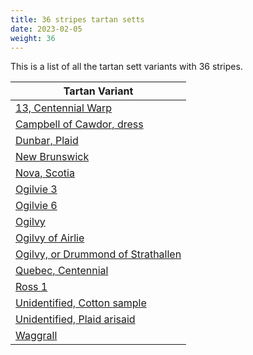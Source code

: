 ```yaml
---
title: 36 stripes tartan setts
date: 2023-02-05
weight: 36
---
```

This is a list of all the tartan sett variants with 36 stripes.

| Tartan Variant |
|---------------|
| [13, Centennial Warp](/tartans/B/32/G16/K16/B2/K2/B2/K2/B2/K2/B2/K2/B2/K2/B2/K2/B40/K8/G24/K48/LT16/B2/LT2/B2/LT2/B2/LT2/B2/LT2/B2/LT2/B2/LT2/B56/LT12/K8/G/104)||
| [Campbell of Cawdor, dress](/tartans/B/20/K20/G20/K2/B4/K2/G20/K20/LN4/B4/LN48/B4/LN4/B4/LN48/B4/LN4/K20/G20/K2/B4/K2/G20/K20/B20/K4/R6/K4/B20/K20/LN4/B4/LN48/B4/LN4/B/4)||
| [Dunbar, Plaid](/tartans/K/32/LN192/K32/R2/K2/R2/K2/R2/K2/R2/K2/R2/K2/R2/K2/R2/K2/R2/K2/R2/K2/R2/K2/R2/K2/R2/K32/LN32/K40/LN16/K40/LN8/K8/LN8/K8/LN/48)||
| [New Brunswick](/tartans/G/40/K2/G2/K2/G2/K2/G2/K2/G2/K2/G2/K2/G2/K16/Y16/G32/Y100/K8/R12/G56/R2/G2/R2/G2/R2/G2/R2/G2/R2/G2/R2/G2/R16/K48/Y24/K/8)||
| [Nova, Scotia](/tartans/B/100/DG8/G12/LT56/G2/LT2/G2/LT2/G2/LT2/G2/LT2/G2/LT2/G2/LT2/G16/DG48/B24/DG8/LT40/DG2/LT2/DG2/LT2/DG2/LT2/DG2/LT2/DG2/LT2/DG2/LT2/DG16/B16/LT/32)||
| [Ogilvie 3](/tartans/BA/12/Y2/K2/R2/K2/R2/K2/R2/K2/Y8/BA6/Y8/K6/R6/LN2/R6/LN2/R6/K6/Y2/BA6/LN2/BA6/Y2/B2/R2/K2/R8/LN2/B2/LN2/R8/LN2/B2/LN2/R/8)||
| [Ogilvie 6](/tartans/B/12/K4/B12/Y8/K4/R6/Y4/R6/LN4/R6/K4/Y4/B6/LN4/B6/Y4/K4/R6/LN4/R6/K4/Y4/B12/K4/B12/K4/B12/Y4/K4/R6/LN4/R6/LN4/R6/K12/LN/2)||
| [Ogilvy](/tartans/DB/10/K2/DB10/Y4/K2/R6/LN2/R6/LN2/R6/K2/Y2/DB6/LN2/DB6/Y2/K2/R6/LN2/R6/LN2/R6/K2/Y2/DB10/K2/DB10/K2/DB10/Y2/K2/R6/LN2/R6/LN2/R/6)||
| [Ogilvy of Airlie](/tartans/DB/6/Y4/DB6/Y4/B14/Y4/K4/R4/K4/R4/K4/R4/K4/Y10/B14/Y10/K8/R14/LN2/R14/LN2/R14/K8/Y4/B14/LN4/B14/Y4/DB4/R4/K4/R28/LN4/DB6/LN4/R/28)||
| [Ogilvy, or Drummond of Strathallen](/tartans/K/12/R12/K12/Y10/B10/LN10/B10/Y10/K18/LN2/K8/LN2/K18/R10/LN10/R10/LN10/R10/K10/Y10/B24/K8/B20/K8/B24/Y8/K10/R8/LN8/R8/LN8/R8/K8/Y8/B8/LN/8)||
| [Quebec, Centennial](/tartans/B/40/K2/B2/K2/B2/K2/B2/K2/B2/K2/B2/K2/B2/K16/LN16/B32/LN100/K8/R12/B56/R2/B2/R2/B2/R2/B2/R2/B2/R2/B2/R2/B2/R16/K48/LN24/K/8)||
| [Ross 1](/tartans/G/20/R6/G20/R23/B3/R3/B8/R3/B3/R32/B3/R3/B8/R3/B3/R23/B24/R5/B24/R22/G5/R10/G5/R22/G20/R6/G20/R6/G20/R23/B3/R3/B8/R3/B3/R/32)||
| [Unidentified, Cotton sample](/tartans/B/8/G12/DG14/LT2/G12/DG14/LT2/G12/DG14/LT2/G12/DG14/LT2/G12/DG14/LT2/G12/B8/K16/O2/K2/LN2/K2/B16/R12/K2/R8/LN2/R8/K2/R12/B16/K2/LN2/K2/O/2)||
| [Unidentified, Plaid arisaid](/tartans/R/12/B2/R110/K4/LN8/K4/R32/LN40/R32/B12/R4/B54/K8/Y8/K12/Y8/K8/B54/R4/B12/R32/LN40/R32/K4/LN8/K4/R110/LN280/B18/R12/LN32/R12/B2/R12/LN32/R/12)||
| [Waggrall](/tartans/LN/2/R8/LN2/RA22/R4/LN4/B4/P12/LN2/P12/B4/LN4/GA20/G8/LN4/G8/GA20/LN4/G8/Y8/LN2/P10/LN2/Y8/G8/LN4/P22/B8/LN4/B8/P22/LN4/R4/RA22/LN2/R/8)||
